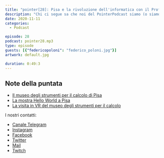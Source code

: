 ```yaml
---
title: "pointer[28]: Pisa e la rivoluzione dell'informatica con il Prof. Poloni"
description: "Chi ci segue sa che noi del PointerPodcast siamo (o siamo stati) studenti di Informatica all'Università di Pisa.In questa 28° puntata abbiamo avuto il piacere di intervistare un nostro Professore, il Prof. Poloni docente al Dipartimento di Informatica dell'Università di Pisa. Con lui abbiamo parlato della storia dell'informatica (con una particolare attenzione a cosa è successo a Pisa nel corso degli anni), del museo degli strumenti per il calcolo, della mostra Hello World e delle possibilità innovazioni tecnologiche del futuro."
date: 2020-11-11
categories:
  - Podcast

episode: 28
podcast: pointer28.mp3
type: episode
guests: [{"federicopoloni": "federico_poloni.jpg"}]
artwork: default.jpg

duration: 0:49:3
---
```


## Note della puntata

<!-- wp:list -->
<ul><li><a href="https://www.msc.sma.unipi.it">Il museo degli strumenti per il calcolo di Pisa</a></li><li><a href="https://www.msc.sma.unipi.it/mostra-hello-world/">La mostra Hello World a Pisa</a></li><li><a href="https://www.msc.sma.unipi.it/2020/05/msc360/">La visita in VR del museo degli strumenti per il calcolo </a></li></ul>
<!-- /wp:list -->


I nostri contatti:

- [Canale Telegram](https://t.me/PointerPodcast)
- [Instagram](https://www.instagram.com/pointerpodcast/)
- [Facebook](https://www.facebook.com/pointerPodcast/)
- [Twitter](https://twitter.com/PointerPodcast)
- [Mail](info@pointerpodcast.it)
- [Twitch](https://www.twitch.tv/pointerpodcast)

